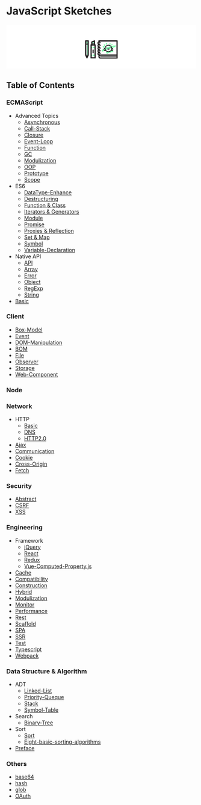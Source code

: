 # JavaScript Sketches

<img src="https://raw.githubusercontent.com/bison1994/kidney/gh-pages/sketch.png">

## Table of Contents

### ECMAScript
  + Advanced Topics
    - [Asynchronous](https://github.com/bison1994/JavaScript-Sketches/blob/master/ECMAScript/Advanced%20Topic/Asynchronous.md)
    - [Call-Stack](https://github.com/bison1994/JavaScript-Sketches/blob/master/ECMAScript/Advanced%20Topic/Call-Stack.md)
    - [Closure](https://github.com/bison1994/JavaScript-Sketches/blob/master/ECMAScript/Advanced%20Topic/Closure.md)
    - [Event-Loop](https://github.com/bison1994/JavaScript-Sketches/blob/master/ECMAScript/Advanced%20Topic/Event-Loop.md)
    - [Function](https://github.com/bison1994/JavaScript-Sketches/blob/master/ECMAScript/Advanced%20Topic/Function.md)
    - [GC](https://github.com/bison1994/JavaScript-Sketches/blob/master/ECMAScript/Advanced%20Topic/GC.md)
    - [Modulization](https://github.com/bison1994/JavaScript-Sketches/blob/master/ECMAScript/Advanced%20Topic/Modulization.md)
    - [OOP](https://github.com/bison1994/JavaScript-Sketches/blob/master/ECMAScript/Advanced%20Topic/OOP.md)
    - [Prototype](https://github.com/bison1994/JavaScript-Sketches/blob/master/ECMAScript/Advanced%20Topic/Prototype.md)
    - [Scope](https://github.com/bison1994/JavaScript-Sketches/blob/master/ECMAScript/Advanced%20Topic/Scope.md)
  + ES6
    - [DataType-Enhance](https://github.com/bison1994/JavaScript-Sketches/blob/master/ECMAScript/ES6/DataType-Enhance.md)
    - [Destructuring](https://github.com/bison1994/JavaScript-Sketches/blob/master/ECMAScript/ES6/Destructuring.md)
    - [Function & Class](https://github.com/bison1994/JavaScript-Sketches/blob/master/ECMAScript/ES6/Function%26Class.md)
    - [Iterators & Generators](https://github.com/bison1994/JavaScript-Sketches/blob/master/ECMAScript/ES6/Iterators%26Generators.md)
    - [Module](https://github.com/bison1994/JavaScript-Sketches/blob/master/ECMAScript/ES6/Module.md)
    - [Promise](https://github.com/bison1994/JavaScript-Sketches/blob/master/ECMAScript/ES6/Promise.md)
    - [Proxies & Reflection](https://github.com/bison1994/JavaScript-Sketches/blob/master/ECMAScript/ES6/Proxies%26Reflection.md)
    - [Set & Map](https://github.com/bison1994/JavaScript-Sketches/blob/master/ECMAScript/ES6/Set%26Map.md)
    - [Symbol](https://github.com/bison1994/JavaScript-Sketches/blob/master/ECMAScript/ES6/Symbol.md)
    - [Variable-Declaration](https://github.com/bison1994/JavaScript-Sketches/blob/master/ECMAScript/ES6/Variable-Declaration.md)
  + Native API
    - [API](https://github.com/bison1994/JavaScript-Sketches/blob/master/ECMAScript/Native%20API/API.md)
    - [Array](https://github.com/bison1994/JavaScript-Sketches/blob/master/ECMAScript/Native%20API/Array.md)
    - [Error](https://github.com/bison1994/JavaScript-Sketches/blob/master/ECMAScript/Native%20API/Error.md)
    - [Object](https://github.com/bison1994/JavaScript-Sketches/blob/master/ECMAScript/Native%20API/Object.md)
    - [RegExp](https://github.com/bison1994/JavaScript-Sketches/blob/master/ECMAScript/Native%20API/RegExp.md)
    - [String](https://github.com/bison1994/JavaScript-Sketches/blob/master/ECMAScript/Native%20API/String.md)
  + [Basic](https://github.com/bison1994/JavaScript-Sketches/blob/master/ECMAScript/Basic.md)


### Client
  + [Box-Model](https://github.com/bison1994/JavaScript-Sketches/blob/master/Client/Box-Model.md)
  + [Event](https://github.com/bison1994/JavaScript-Sketches/blob/master/Client/Event.md)
  + [DOM-Manipulation](https://github.com/bison1994/JavaScript-Sketches/blob/master/Client/DOM-Manipulation.md)
  + [BOM](https://github.com/bison1994/JavaScript-Sketches/blob/master/Client/BOM.md)
  + [File](https://github.com/bison1994/JavaScript-Sketches/blob/master/Client/File.md)
  + [Observer](https://github.com/bison1994/JavaScript-Sketches/blob/master/Client/Observer.md)
  + [Storage](https://github.com/bison1994/JavaScript-Sketches/blob/master/Client/Storage.md)
  + [Web-Component](https://github.com/bison1994/JavaScript-Sketches/blob/master/Client/Web-Component.md)

### Node

### Network
  + HTTP
    - [Basic](https://github.com/bison1994/JavaScript-Sketches/blob/master/Network/HTTP/Basic.md)
    - [DNS](https://github.com/bison1994/JavaScript-Sketches/blob/master/Network/HTTP/DNS.md)
    - [HTTP2.0](https://github.com/bison1994/JavaScript-Sketches/blob/master/Network/HTTP/HTTP2.0.md)
  + [Ajax](https://github.com/bison1994/JavaScript-Sketches/blob/master/Network/Ajax.md)
  + [Communication](https://github.com/bison1994/JavaScript-Sketches/blob/master/Network/Communication.md)
  + [Cookie](https://github.com/bison1994/JavaScript-Sketches/blob/master/Network/Cookie.md)
  + [Cross-Origin](https://github.com/bison1994/JavaScript-Sketches/blob/master/Network/Cross-Origin.md)
  + [Fetch](https://github.com/bison1994/JavaScript-Sketches/blob/master/Network/Fetch.md)


### Security
  + [Abstract](https://github.com/bison1994/JavaScript-Sketches/blob/master/Security/Abstract.md)
  + [CSRF](https://github.com/bison1994/JavaScript-Sketches/blob/master/Security/CSRF.md)
  + [XSS](https://github.com/bison1994/JavaScript-Sketches/blob/master/Security/XSS.md)


### Engineering
  + Framework
    - [jQuery](https://github.com/bison1994/JavaScript-Sketches/blob/master/Engineering/Framework/jQuery.md)
    - [React](https://github.com/bison1994/JavaScript-Sketches/blob/master/Engineering/Framework/React.md)
    - [Redux](https://github.com/bison1994/JavaScript-Sketches/blob/master/Engineering/Framework/Redux.md)
    - [Vue-Computed-Property.js](https://github.com/bison1994/JavaScript-Sketches/blob/master/Engineering/Framework/Vue-Computed-Property.md)
  + [Cache](https://github.com/bison1994/JavaScript-Sketches/blob/master/Engineering/Cache.md)
  + [Compatibility](https://github.com/bison1994/JavaScript-Sketches/blob/master/Engineering/Compatibility.md)
  + [Construction](https://github.com/bison1994/JavaScript-Sketches/blob/master/Engineering/Construction.md)
  + [Hybrid](https://github.com/bison1994/JavaScript-Sketches/blob/master/Engineering/Hybrid.md)
  + [Modulization](https://github.com/bison1994/JavaScript-Sketches/blob/master/Engineering/Modulization.md)
  + [Monitor](https://github.com/bison1994/JavaScript-Sketches/blob/master/Engineering/Monitor.md)
  + [Performance](https://github.com/bison1994/JavaScript-Sketches/blob/master/Engineering/Performance.md)
  + [Rest](https://github.com/bison1994/JavaScript-Sketches/blob/master/Engineering/Rest.md)
  + [Scaffold](https://github.com/bison1994/JavaScript-Sketches/blob/master/Engineering/Scaffold.md)
  + [SPA](https://github.com/bison1994/JavaScript-Sketches/blob/master/Engineering/SPA.md)
  + [SSR](https://github.com/bison1994/JavaScript-Sketches/blob/master/Engineering/SSR.md)
  + [Test](https://github.com/bison1994/JavaScript-Sketches/blob/master/Engineering/Test.md)
  + [Typescript](https://github.com/bison1994/JavaScript-Sketches/blob/master/Engineering/Typescript.md)
  + [Webpack](https://github.com/bison1994/JavaScript-Sketches/blob/master/Engineering/Webpack.md)


### Data Structure & Algorithm
  + ADT
    - [Linked-List](https://github.com/bison1994/JavaScript-Sketches/blob/master/Data%20Structure%20%26%20Algorithm/ADT/Linked-List.md)
    - [Priority-Queque](https://github.com/bison1994/JavaScript-Sketches/blob/master/Data%20Structure%20%26%20Algorithm/ADT/Priority-Queque.md)
    - [Stack](https://github.com/bison1994/JavaScript-Sketches/blob/master/Data%20Structure%20%26%20Algorithm/ADT/Stack.md)
    - [Symbol-Table](https://github.com/bison1994/JavaScript-Sketches/blob/master/Data%20Structure%20%26%20Algorithm/ADT/Symbol-Table.md)
  + Search
    - [Binary-Tree](https://github.com/bison1994/JavaScript-Sketches/blob/master/Data%20Structure%20%26%20Algorithm/Search/Binary-Tree.md)
  + Sort
    - [Sort](https://github.com/bison1994/JavaScript-Sketches/blob/master/Data%20Structure%20%26%20Algorithm/Sort/Sort.md)
    - [Eight-basic-sorting-algorithms](https://github.com/bison1994/JavaScript-Sketches/blob/master/Data%20Structure%20%26%20Algorithm/Sort/Eight-basic-sorting-algorithms.md)
  + [Preface](https://github.com/bison1994/JavaScript-Sketches/blob/master/Data%20Structure%20%26%20Algorithm/Preface.md)


### Others
  + [base64](https://github.com/bison1994/JavaScript-Sketches/blob/master/Other/base64.md)
  + [hash](https://github.com/bison1994/JavaScript-Sketches/blob/master/Other/hash.md)
  + [glob](https://github.com/bison1994/JavaScript-Sketches/blob/master/Other/glob.md)
  + [OAuth](https://github.com/bison1994/JavaScript-Sketches/blob/master/Other/OAuth.md)
